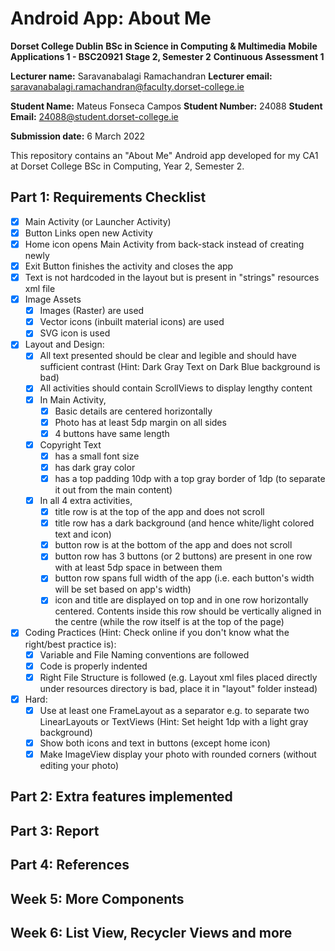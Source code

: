 # Android App: About Me

**Dorset College Dublin**
**BSc in Science in Computing & Multimedia**
**Mobile Applications 1 - BSC20921**
**Stage 2, Semester 2**
**Continuous Assessment 1**

**Lecturer name:**     Saravanabalagi Ramachandran
**Lecturer email:**    saravanabalagi.ramachandran@faculty.dorset-college.ie

**Student Name:**      Mateus Fonseca Campos
**Student Number:**    24088
**Student Email:**     24088@student.dorset-college.ie

**Submission date:**   6 March 2022

This repository contains an "About Me" Android app developed for my CA1 at Dorset College BSc in Computing, Year 2, Semester 2.

## Part 1: Requirements Checklist

- [x] Main Activity (or Launcher Activity)
- [x] Button Links open new Activity
- [x] Home icon opens Main Activity from back-stack instead of creating newly
- [x] Exit Button finishes the activity and closes the app
- [x] Text is not hardcoded in the layout but is present in "strings" resources xml file
- [x] Image Assets
    - [x] Images (Raster) are used
    - [x] Vector icons (inbuilt material icons) are used
    - [x] SVG icon is used
- [x] Layout and Design:
    - [x] All text presented should be clear and legible and should have sufficient contrast (Hint: Dark Gray Text on Dark Blue background is bad)
    - [x] All activities should contain ScrollViews to display lengthy content
    - [x] In Main Activity,
        - [x] Basic details are centered horizontally
        - [x] Photo has at least 5dp margin on all sides
        - [x] 4 buttons have same length
    - [x] Copyright Text
        - [x] has a small font size
        - [x] has dark gray color
        - [x] has a top padding 10dp with a top gray border of 1dp (to separate it out from the main content)
    - [x] In all 4 extra activities,
        - [x] title row is at the top of the app and does not scroll
        - [x] title row has a dark background (and hence white/light colored text and icon)
        - [x] button row is at the bottom of the app and does not scroll
        - [x] button row has 3 buttons (or 2 buttons) are present in one row with at least 5dp space in between them
        - [x] button row spans full width of the app (i.e. each button's width will be set based on app's width)
        - [x] icon and title are displayed on top and in one row horizontally centered. Contents inside this row should be vertically aligned in the centre (while the row itself is at the top of the page)
- [x] Coding Practices (Hint: Check online if you don't know what the right/best practice is):
    - [x] Variable and File Naming conventions are followed
    - [x] Code is properly indented
    - [x] Right File Structure is followed (e.g. Layout xml files placed directly under resources directory is bad, place it in "layout" folder instead)
- [x] Hard:
    - [x] Use at least one FrameLayout as a separator e.g. to separate two LinearLayouts or TextViews (Hint: Set height 1dp with a light gray background)
    - [x] Show both icons and text in buttons (except home icon)
    - [x] Make ImageView display your photo with rounded corners (without editing your photo) 

## Part 2: Extra features implemented



## Part 3: Report



## Part 4: References



## Week 5: More Components



## Week 6: List View, Recycler Views and more


